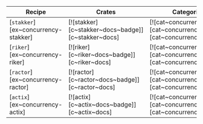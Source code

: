 | Recipe | Crates | Categories |
|--------|--------|------------|
| [`stakker`][ex~concurrency-stakker] | [![stakker][c~stakker~docs~badge]][c~stakker~docs] | [![cat~concurrency][cat~concurrency~badge]][cat~concurrency] |
| [`riker`][ex~concurrency-riker] | [![riker][c~riker~docs~badge]][c~riker~docs] | [![cat~concurrency][cat~concurrency~badge]][cat~concurrency] |
| [`ractor`][ex~concurrency-ractor] | [![ractor][c~ractor~docs~badge]][c~ractor~docs] | [![cat~concurrency][cat~concurrency~badge]][cat~concurrency] |
| [`actix`][ex~concurrency-actix] | [![actix][c~actix~docs~badge]][c~actix~docs] | [![cat~concurrency][cat~concurrency~badge]][cat~concurrency] |
